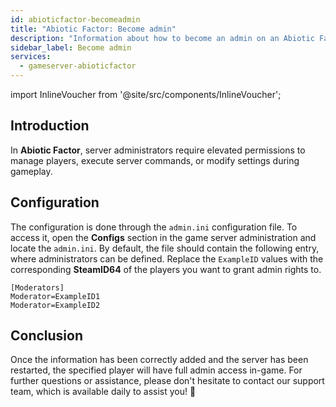 ```yaml
---
id: abioticfactor-becomeadmin
title: "Abiotic Factor: Become admin"
description: "Information about how to become an admin on an Abiotic Factor game server from ZAP-Hosting"
sidebar_label: Become admin
services:
  - gameserver-abioticfactor
---
```


import InlineVoucher from '@site/src/components/InlineVoucher';

## Introduction

In **Abiotic Factor**, server administrators require elevated permissions to manage players, execute server commands, or modify settings during gameplay. 

<InlineVoucher />



## Configuration

The configuration is done through the `admin.ini` configuration file. To access it, open the **Configs** section in the game server administration and locate the `admin.ini`. By default, the file should contain the following entry, where administrators can be defined. Replace the `ExampleID` values with the corresponding **SteamID64** of the players you want to grant admin rights to.

```
[Moderators]
Moderator=ExampleID1
Moderator=ExampleID2
```



## Conclusion

Once the information has been correctly added and the server has been restarted, the specified player will have full admin access in-game. For further questions or assistance, please don't hesitate to contact our support team, which is available daily to assist you! 🙂




<InlineVoucher />
